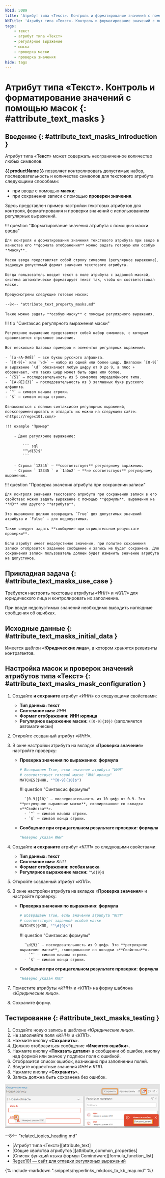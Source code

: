 ```yaml
---
kbId: 5089
title: 'Атрибут типа «Текст». Контроль и форматирование значений с помощью масок'
kbTitle: 'Атрибут типа «Текст». Контроль и форматирование значений с помощью масок и регулярных выражений'
tags:
    - текст
    - атрибут типа «Текст»
    - регулярное выражение
    - маска
    - проверка маски
    - проверка значения
hide: tags
---
```


# Атрибут типа «Текст». Контроль и форматирование значений с помощью масок {: #attribute_text_masks }

## Введение {: #attribute_text_masks_introduction }

Атрибут типа «**Текст**» может содержать неограниченное количество любых символов.

**{{ productName }}** позволяет контролировать допустимые набор, последовательность и количество символов для текстового атрибута следующими способами:

- при вводе с помощью **маски**;
- при сохранении записи с помощью **проверки значения**.

Здесь представлен пример настройки текстовых атрибутов для контроля, форматирования и проверки значений с использованием регулярных выражений.

!!! question "Форматирование значения атрибута с помощью маски ввода"

    Для контроля и форматирования значения текстового атрибута при вводе в качестве его **формата отображения** можно задать готовую или особую **маску**.

    Маска ввода представляет собой строку символов (регулярное выражение), задающую допустимый формат значения текстового атрибута. 
    
    Когда пользователь вводит текст в поле атрибута с заданной маской, система автоматически форматирует текст так, чтобы он соответствовал маске.

    Предусмотрены следующие готовые маски:

    --8<-- "attribute_text_property_masks.md"

    Также можно задать **особую маску** с помощью регулярного выражения.

!!! tip "Синтаксис регулярного выражения маски"

    Регулярное выражение представляет собой набор символов, с которым сравнивается строковое значение.

    Вот несколько базовых примеров и элементов регулярных выражений:
    
    - `[а-яА-ЯёЁ]` — все буквы русского алфавита.
    - `[0-9]+` или `\d+` — набор из одной или более цифр. Диапазон `[0-9]` и выражение `\d` обозначают любую цифру от 0 до 9, а плюс + обозначает, что таких цифр может быть одна или более.
    - `{5}` — последовательность из 5 символов определённого типа.
    - `[А-ЯЁ]{3}` — последовательность из 3 заглавных букв русского алфавита.
    - `^` — символ начала строки.
    - `$` — символ конца строки.
    
    Ознакомиться с полным синтаксисом регулярных выражений, поэкспериментировать и отладить их можно на следующем сайте: <https://regex101.com/>

    !!! example "Пример"

        - Дано регулярное выражение:

            ``` sql
            "^\d{5}$"
            ```

        - Строка `12345` — **соответствует** регулярному выражению.
        - Строки ` 12345 ` и `1абв2` — **не соответствуют** регулярному выражению.

!!! question "Проверка значения атрибута при сохранении записи"

    Для контроля значения текстового атрибута при сохранении записи в его свойствах можно задать выражение с помощью **формулы**, выражения на **N3** или другого **атрибута**.

    Это выражение должно возвращать `True` для допустимых значений атрибута и `False` — для недопустимых.

    Также следует задать **сообщение при отрицательном результате проверки**.

    Если атрибут имеет недопустимое значение, при попытке сохранения записи отобразится заданное сообщение и запись не будет сохранена. Для сохранения записи пользователь должен будет изменить значение атрибута на допустимое.

## Прикладная задача {: #attribute_text_masks_use_case }

Требуется настроить текстовые атрибуты _«ИНН»_ и _«КПП»_ для юридического лица и контролировать их заполнение.

При вводе недопустимых значений необходимо выводить наглядные сообщения об ошибках.

## Исходные данные {: #attribute_text_masks_initial_data }

Имеется шаблон «**Юридические лица**», в котором хранятся реквизиты контрагентов.

## Настройка масок и проверок значений атрибутов типа «Текст» {: #attribute_text_masks_mask_configuration }

1. Создайте **и сохраните** атрибут _«ИНН»_ со следующими свойствами:

    - **Тип данных: текст**
    - **Системное имя:** _ИНН_
    - **Формат отображения: ИНН юрлица**
    - **Регулярное выражение маски:** `([0-9]{10})` (заполняется автоматически)

2. Откройте созданный атрибут _«ИНН»_.
3. В окне настройки атрибута на вкладке «**Проверка значения**» настройте проверку:

    - **Проверка значения по выражению: формула**

        ``` python
        # Возвращаем True, если значение атрибута "ИНН"
        # соответствует готовой маске "ИНН юрлица"
        MATCHES($ИНН, "^[0-9]{10}$")
        ```

        !!! question "Синтаксис формулы"

            `[0-9]{10}` — последовательность из 10 цифр от 0-9. Это **регулярное выражение маски**, скопированное со вкладки «**Свойства**».
            - `^` — символ начала строки.
            - `$` — символ конца строки.

    - **Сообщение при отрицательном результате проверки: формула**

        ``` python
        "Неверно указан ИНН"
        ```

4. Создайте **и сохраните** атрибут _«КПП»_ со следующими свойствами:

    - **Тип данных: текст**
    - **Системное имя:** _КПП_
    - **Формат отображения: особая маска**
    - **Регулярное выражение маски:** `^\d{9}$`

5. Откройте созданный атрибут _«КПП»_.
6. В окне настройки атрибута на вкладке «**Проверка значения**» и настройте проверку:

    - **Проверка значения по выражению: формула**

        ``` python
        # Возвращаем True, если значение атрибута "КПП"
        # соответствует заданной особой маске
        MATCHES($КПП, "^\d{9}$")
        ```

        !!! question "Синтаксис формулы"

            `\d{9}` — последовательность из 9 цифр. Это **регулярное выражение маски**, скопированное со вкладки «**Свойства**».
            - `^` — символ начала строки.
            - `$` — символ конца строки.

    - **Сообщение при отрицательном результате проверки: формула**

        ``` python
        "Неверно указан КПП"
        ```

7. Поместите атрибуты _«ИНН»_ и _«КПП»_ на форму шаблона _«Юридические лица»_.
8. Сохраните форму.

## Тестирование {: #attribute_text_masks_testing }

1. Создайте новую запись в шаблоне _«Юридические лица»_.
2. Не заполняйте поля _«ИНН»_ и _«КПП»_.
3. Нажмите кнопку «**Сохранить**».
4. Должно отобразиться сообщение «**Имеются ошибки**».
5. Нажмите кнопку «**Показать детали**» в сообщении об ошибке, кнопку <i class="fa-light  fa-exclamation-triangle"></i> над формой или значок <i class="fa-light fa-exclamation-circle"></i> у подписи поля с ошибкой.
6. Отобразится список ошибок, возникших при заполнении полей.
7. Введите корректные значения _ИНН_ и _КПП_.
8. Нажмите кнопку «**Сохранить**».
9. Запись должна быть сохранена без ошибок.

_![Результат проверки значений атрибутов при вводе](img/attribute_text_masks_errors.png)_

<div class="relatedTopics" markdown="block">

--8<-- "related_topics_heading.md"

- [Атрибут типа «Текст»][attribute_text]
- [Общие свойства атрибутов ][attribute_common_properties]
- [Список функций языка формул Comindware][formula_function_list]
- [Regex101 — сайт для отладки регулярных выражений](https://regex101.com/)

</div>

{% include-markdown ".snippets/hyperlinks_mkdocs_to_kb_map.md" %}
